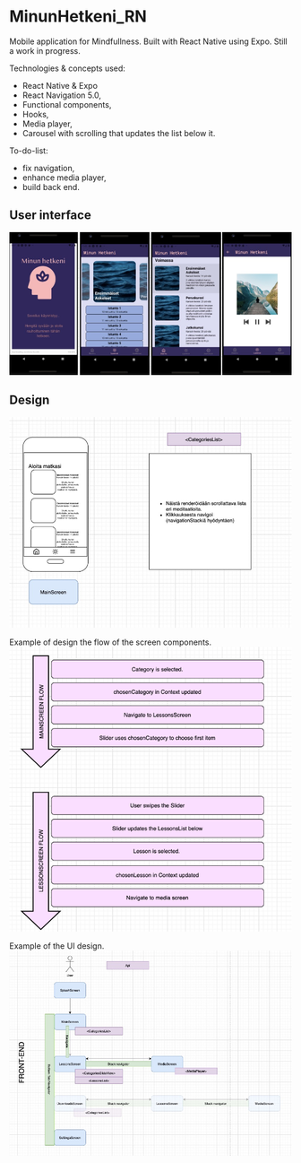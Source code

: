 # MinunHetkeni_RN
Mobile application for Mindfullness. Built with React Native using Expo. Still a work in progress.

Technologies & concepts used:
- React Native & Expo
- React Navigation 5.0, 
- Functional components,
- Hooks,
- Media player,
- Carousel with scrolling that updates the list below it.

To-do-list:
- fix navigation,
- enhance media player,
- build back end.



## User interface

![example picture of user interface](pics/UserInterface.jpg)


## Design

![example picture of component design](pics/ComponentDesign_example.jpg)

Example of design the flow of the screen components.
![example picture of flow](pics/Architecture.png)

Example of the UI design.
![example picture of architecture](pics/FrontEnd_flowchart.jpg)
